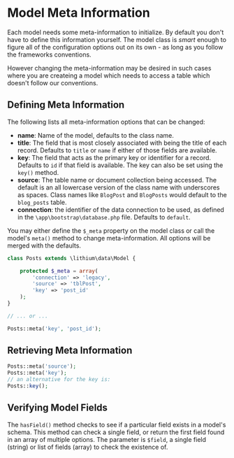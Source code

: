 # Model Meta Information

Each model needs some meta-information to initialize. By default you don't have to define this
information yourself. The model class is _smart_ enough to figure all of the configuration options
out on its own - as long as you follow the frameworks conventions.

However changing the meta-information may be desired in such cases where you are createing a model which needs to access a table which doesn't follow our conventions.

## Defining Meta Information

The following lists all meta-information options that can be changed:

* **name**: Name of the model, defaults to the class name.
* **title**: The field that is most closely associated with being the title of each record.  Defaults to `title` or `name` if either of those fields are available.
* **key**: The field that acts as the primary key or identifier for a record.  Defaults to `id` if that field is available.  The key can also be set using the `key()` method.
* **source**: The table name or document collection being accessed.  The default is an all lowercase version of the class name with underscores as spaces. Class names like `BlogPost` and `BlogPosts` would default to the `blog_posts` table.
* **connection**: the identifier of the data connection to be used, as defined in the `\app\bootstrap\database.php` file. Defaults to `default`.

You may either define the `$_meta` property on the model class or call the model's `meta()` method to
change meta-information. All options will be merged with the defaults.

```php
class Posts extends \lithium\data\Model {

	protected $_meta = array(
		'connection' => 'legacy',
		'source' => 'tblPost',
		'key' => 'post_id'
	);
}

// ... or ...

Posts::meta('key', 'post_id');
```

## Retrieving Meta Information

```php
Posts::meta('source');
Posts::meta('key');
// an alternative for the key is:
Posts::key();
```

## Verifying Model Fields

The `hasField()` method checks to see if a particular field exists in a model's schema. This method can check a single field, or return the first field found in an array of multiple options.  The parameter is `$field`, a single field (string) or list of fields (array) to check the existence of.


